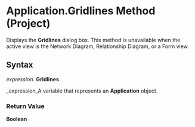 
# Application.Gridlines Method (Project)

Displays the  **Gridlines** dialog box. This method is unavailable when the active view is the Network Diagram, Relationship Diagram, or a Form view.


## Syntax

 _expression_. **Gridlines**

 _expression_A variable that represents an  **Application** object.


### Return Value

 **Boolean**

